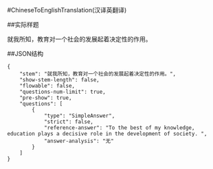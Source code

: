 #ChineseToEnglishTranslation(汉译英翻译)

##实际样题

就我所知，教育对一个社会的发展起着决定性的作用。 

##JSON结构

	{
		"stem": "就我所知，教育对一个社会的发展起着决定性的作用。",
		"show-stem-length": false,
		"flowable": false,
		"questions-num-limit": true,
		"pre-show": true,
		"questions": [			
			{
				"type": "SimpleAnswer",		
				"strict": false,
				"reference-answer": "To the best of my knowledge, education plays a decisive role in the development of society. ",		
				"answer-analysis": "无"
			}
		]
	}